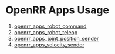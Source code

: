 # OpenRR Apps Usage

1. [openrr_apps_robot_command](reference/apps/robot_command.md)
1. [openrr_apps_robot_teleop](reference/apps/robot_teleop.md)
1. [openrr_apps_joint_position_sender](reference/apps/joint_position_sender.md)
1. [openrr_apps_velocity_sender](reference/apps/velocity_sender.md)

